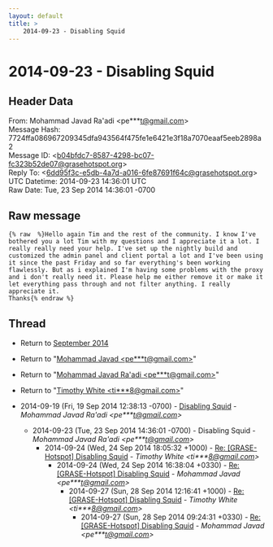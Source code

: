 ```yaml
---
layout: default
title: >
    2014-09-23 - Disabling Squid
---
```


# 2014-09-23 - Disabling Squid

## Header Data

From: Mohammad Javad Ra'adi \<pe***t@gmail.com\><br>
Message Hash: 7724ffa086967209345dfa943564f475fe1e6421e3f18a7070eaaf5eeb2898a2<br>
Message ID: \<b04bfdc7-8587-4298-bc07-fc323b52de07@grasehotspot.org\><br>
Reply To: \<6dd95f3c-e5db-4a7d-a016-6fe87691f64c@grasehotspot.org\><br>
UTC Datetime: 2014-09-23 14:36:01 UTC<br>
Raw Date: Tue, 23 Sep 2014 14:36:01 -0700<br>

## Raw message

```
{% raw  %}Hello again Tim and the rest of the community. I know I've bothered you a lot Tim with my questions and I appreciate it a lot. I really really need your help. I've set up the nightly build and customized the admin panel and client portal a lot and I've been using it since the past Friday and so far everything's been working flawlessly. But as i explained I'm having some problems with the proxy and i don't really need it. Please help me either remove it or make it let everything pass through and not filter anything. I really appreciate it.
Thanks{% endraw %}
```

## Thread

+ Return to [September 2014](/archive/2014/09)

+ Return to "[Mohammad Javad <pe***t<span>@</span>gmail.com>](/authors/pe___t_at_gmail_com)"
+ Return to "[Mohammad Javad Ra'adi <pe***t<span>@</span>gmail.com>](/authors/pe___t_at_gmail_com)"
+ Return to "[Timothy White <ti***8<span>@</span>gmail.com>](/authors/ti___8_at_gmail_com)"

+ 2014-09-19 (Fri, 19 Sep 2014 12:38:13 -0700) - [Disabling Squid](/archive/2014/09/f4a2452eee0965587deadcfacf4a7cdc6f2b48fdbf47062116583850b88cbb32) - _Mohammad Javad Ra'adi \<pe***t@gmail.com\>_
  + 2014-09-23 (Tue, 23 Sep 2014 14:36:01 -0700) - Disabling Squid - _Mohammad Javad Ra'adi \<pe***t@gmail.com\>_
    + 2014-09-24 (Wed, 24 Sep 2014 18:05:32 +1000) - [Re: [GRASE-Hotspot] Disabling Squid](/archive/2014/09/9d6e20dfb94d7211cd18d1efb4584ceecaea05fe420cf14cfdf744be59340b91) - _Timothy White \<ti***8@gmail.com\>_
      + 2014-09-24 (Wed, 24 Sep 2014 16:38:04 +0330) - [Re: [GRASE-Hotspot] Disabling Squid](/archive/2014/09/7786b80cbcfdd2f513381a046af4144d19c89588964eb958862534a68ab62c33) - _Mohammad Javad \<pe***t@gmail.com\>_
        + 2014-09-27 (Sun, 28 Sep 2014 12:16:41 +1000) - [Re: [GRASE-Hotspot] Disabling Squid](/archive/2014/09/e5dc6c6bfbc737ec306311cc7a4b9d4ef4335ebab810bcd7b02a93234c15e4f2) - _Timothy White \<ti***8@gmail.com\>_
          + 2014-09-27 (Sun, 28 Sep 2014 09:24:31 +0330) - [Re: [GRASE-Hotspot] Disabling Squid](/archive/2014/09/3a4e8744f4d54e84fbea05747f3fafa0ba91d09c6b0734389ea795901cba807e) - _Mohammad Javad \<pe***t@gmail.com\>_

